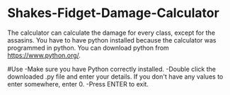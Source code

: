 # Shakes-Fidget-Damage-Calculator

The calculator can calculate the damage for every class, except for the assasins.
You have to have python installed because the calculator was programmed in python. You can download python from https://www.python.org/.

#Use 
-Make sure you have Python correctly installed.
-Double click the downloaded .py file and enter your details. If you don't have any values to enter somewhere, enter 0.
-Press ENTER to exit. 
